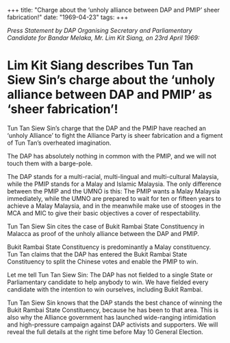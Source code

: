 +++ 
title: "Charge about the ‘unholy alliance between DAP and PMIP’ sheer fabrication!"
date: "1969-04-23"
tags:
+++

_Press Statement by DAP Organising Secretary and Parliamentary Candidate for Bandar Melaka, Mr. Lim Kit Siang, on 23rd April 1969:_

# Lim Kit Siang describes Tun Tan Siew Sin’s charge about the ‘unholy alliance between DAP and PMIP’ as ‘sheer fabrication’!

Tun Tan Siew Sin’s charge that the DAP and the PMIP have reached an ‘unholy Alliance’ to fight the Alliance Party is sheer fabrication and a figment of Tun Tan’s overheated imagination.

The DAP has absolutely nothing in common with the PMIP, and we will not touch them with a barge-pole.

The DAP stands for a multi-racial, multi-lingual and multi-cultural Malaysia, while the PMIP stands for a Malay and Islamic Malaysia.
</u>
The only difference between the PMIP and the UMNO is this: The PMIP wants a Malay Malaysia immediately, while the UMNO are prepared to wait for ten or fifteen years to achieve a Malay Malaysia, and in the meanwhile make use of stooges in the MCA and MIC to give their basic objectives a cover of respectability.

Tun Tan Siew Sin cites the case of Bukit Rambai State Constituency in Malacca as proof of the unholy alliance between the DAP and PMIP.

Bukit Rambai State Constituency is predominantly a Malay constituency. Tun Tan claims that the DAP has entered the Bukit Rambai State Constituency to split the Chinese votes and enable the PMIP to win.

Let me tell Tun Tan Siew Sin: The DAP has not fielded to a single State or Parliamentary candidate to help anybody to win. We have fielded every candidate with the intention to win ourselves, including Bukit Rambai.

Tun Tan Siew Sin knows that the DAP stands the best chance of winning the Bukit Rambai State Constituency, because he has been to that area. This is also why the Alliance government has launched wide-ranging intimidation and high-pressure campaign against DAP activists and supporters. We will reveal the full details at the right time before May 10 General Election.
 
